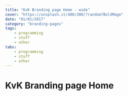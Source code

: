 ```yaml
---
title: "KvK Branding page Home - wide"
cover: "https://unsplash.it/400/300/?random?BoldMage"
date: "01/01/2017"
category: "branding-pages"
tags:
    - programming
    - stuff
    - other
tabs:
    - programming
    - stuff
    - other
---
```


# KvK Branding page Home
